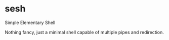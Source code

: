 # sesh
Simple Elementary Shell

Nothing fancy, just a minimal shell capable of multiple pipes and redirection.
